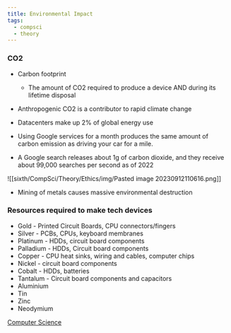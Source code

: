 ```yaml
---
title: Environmental Impact
tags:
  - compsci
  - theory
---
```


### CO2

- Carbon footprint
	- The amount of CO2 required to produce a device AND during its lifetime disposal
- Anthropogenic CO2 is a contributor to rapid climate change

- Datacenters make up 2% of global energy use
- Using Google services for a month produces the same amount of carbon emission as driving your car for a mile.
- A Google search releases about 1g of carbon dioxide, and they receive about 99,000 searches per second as of 2022

![[sixth/CompSci/Theory/Ethics/img/Pasted image 20230912110616.png]]

- Mining of metals causes massive environmental destruction


### Resources required to make tech devices

- Gold - Printed Circuit Boards, CPU connectors/fingers
- Silver - PCBs, CPUs, keyboard membranes
- Platinum - HDDs, circuit board components
- Palladium - HDDs, Circuit board components
- Copper - CPU heat sinks, wiring and cables, computer chips
- Nickel - circuit board components
- Cobalt - HDDs, batteries
- Tantalum - Circuit board components and capacitors
- Aluminium 
- Tin
- Zinc
- Neodymium



[Computer Science](/ComputerScience)